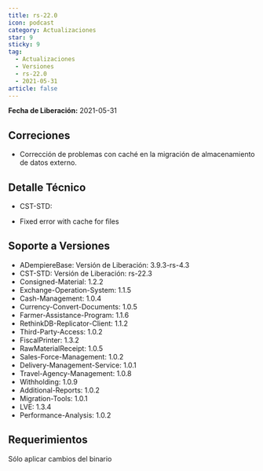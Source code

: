 ```yaml
---
title: rs-22.0
icon: podcast
category: Actualizaciones
star: 9
sticky: 9
tag:
  - Actualizaciones
  - Versiones
  - rs-22.0
  - 2021-05-31
article: false
---
```


**Fecha de Liberación:** 2021-05-31

## Correciones

- Corrección de problemas con caché en la migración de almacenamiento de datos externo.

## Detalle Técnico

- CST-STD:

- Fixed error with cache for files

## Soporte a Versiones

- ADempiereBase: Versión de Liberación: 3.9.3-rs-4.3
- CST-STD: Versión de Liberación: rs-22.3
- Consigned-Material: 1.2.2
- Exchange-Operation-System: 1.1.5
- Cash-Management: 1.0.4
- Currency-Convert-Documents: 1.0.5
- Farmer-Assistance-Program: 1.1.6
- RethinkDB-Replicator-Client: 1.1.2
- Third-Party-Access: 1.0.2
- FiscalPrinter: 1.3.2
- RawMaterialReceipt: 1.0.5
- Sales-Force-Management: 1.0.2
- Delivery-Management-Service: 1.0.1
- Travel-Agency-Management: 1.0.8
- Withholding: 1.0.9
- Additional-Reports: 1.0.2
- Migration-Tools: 1.0.1
- LVE: 1.3.4
- Performance-Analysis: 1.0.2

## Requerimientos

Sólo aplicar cambios del binario
